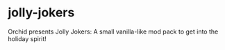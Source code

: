 # jolly-jokers
Orchid presents Jolly Jokers: A small vanilla-like mod pack to get into the holiday spirit!
